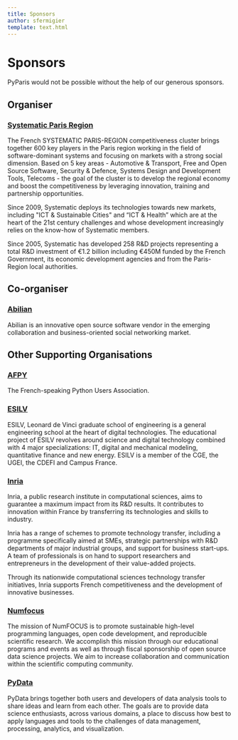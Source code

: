 ```yaml
---
title: Sponsors
author: sfermigier
template: text.html
---
```


# Sponsors

PyParis would not be possible without the help of our generous sponsors.


## Organiser

### [Systematic Paris Region](http://www.systematic-paris-region.org/)

The French SYSTEMATIC PARIS-REGION competitiveness cluster brings together 600 key players in the Paris region working in the field of software-dominant systems and focusing on markets with a strong social dimension. Based on 5 key areas - Automotive & Transport, Free and Open Source Software, Security & Defence, Systems Design and Development Tools, Telecoms - the goal of the cluster is to develop the regional economy and boost the competitiveness by leveraging innovation, training and partnership opportunities.

Since 2009, Systematic deploys its technologies towards new markets, including "ICT & Sustainable Cities" and “ICT & Health” which are at the heart of the 21st century challenges and whose development increasingly relies on the know-how of Systematic members.

Since 2005, Systematic has developed 258 R&D projects representing a total R&D investment of €1.2 billion including €450M funded by the French Government, its economic development agencies and from the Paris-Region local authorities.


## Co-organiser

### [Abilian](http://www.abilian.com/)

Abilian is an innovative open source software vendor in the emerging collaboration and business-oriented social networking market.


## Other Supporting Organisations

### [AFPY](http://www.afpy.org/)

The French-speaking Python Users Association.

### [ESILV](http://www.esilv.fr/en/)

ESILV, Leonard de Vinci graduate school of engineering is a general engineering school at the heart of digital technologies. The educational project of ESILV revolves around science and digital technology combined with 4 major specializations: IT, digital and mechanical modeling, quantitative finance and new energy. ESILV is a member of the CGE, the UGEI, the CDEFI and Campus France.

### [Inria](http://www.inria.fr/)

Inria, a public research institute in computational sciences, aims to guarantee a maximum impact from its R&D results. It contributes to innovation within France by transferring its technologies and skills to industry.

Inria has a range of schemes to promote technology transfer, including a programme specifically aimed at SMEs, strategic partnerships with R&D departments of major industrial groups, and support for business start-ups. A team of professionals is on hand to support researchers and entrepreneurs in the development of their value-added projects.

Through its nationwide computational sciences technology transfer initiatives, Inria supports French competitiveness and the development of innovative businesses.

### [Numfocus](http://numfocus.org/)

The mission of NumFOCUS is to promote sustainable high-level programming languages, open code development, and reproducible scientific research. We accomplish this mission through our educational programs and events as well as through fiscal sponsorship of open source data science projects. We aim to increase collaboration and communication within the scientific computing community.

### [PyData](http://pydata.org)

PyData brings together both users and developers of data analysis tools to share ideas and learn from each other. The goals are to provide data science enthusiasts, across various domains, a place to discuss how best to apply languages and tools to the challenges of data management, processing, analytics, and visualization.



<!--
## Corporate Sponsors

### Platinum

#### [Axa](http://www.axa.com/)


### Gold

#### [Microsoft](http://www.microsoft.com/click/services/Redirect2.ashx?CR_CC=200599329)

Depuis 10 ans déjà :  Microsoft est un acteur et contributeur de l’open source !

Au cœur de la stratégie Microsoft « Cloud first, Mobile first », les technologies open source sont essentielles. Pour relever les défis posés par les environnements mixtes devices ou cloud, il faut capitaliser sur les compétences et optimiser les investissements existants.

Contributeur sur des projets majeurs de la communauté (Linux, PHP, ...), Microsoft va bien au-delà de l'interopérabilité technologique pour répondre aux enjeux du Web, de l'industrialisation des développements multiplateformes, multi-langages. Le web, l'agilité et devops, le machine learning et le big data sont autant de défis que nous pouvons relever ensemble.


#### [Nexedi](http://www.nexedi.com/)

Nexedi was founded in 2001 with the creation of the ERP5 project, whose first implementation was awarded "Best ERP project" in 2004. Our headquarters are located in Lille, France. We have Nexedi offices at your service in Brazil, Germany, Japan and Senegal.


### Silver

#### [Abilian](http://www.abilian.com/)

Abilian is an open-source software vendor proposing innovative solutions for your enterprise or organization. We operate in the Enterprise 2.0, information management and business processes sectors.

With Abilian’s solutions, your enterprise will become more creative, reactive, open and, in one word, competitive.


#### [Datadog](http://www.datadoghq.com/)

Datadog is a monitoring service for IT, Operations and Development teams who write and run applications at scale, and want to turn the massive amounts of data produced by their apps, tools and services into actionable insight.


#### [Dataiku](http://www.dataiku.com/)

Dataiku develops Data Science Studio (DSS), a software platform that aggregates all the steps and big data tools necessary to get from raw data to production ready applications.

It shortens the load-prepare-test-deploy cycles required to create data driven applications.

Thanks to its visual and interactive workspace, it is accessible to both Data Scientists and Business Analysts.


#### [Equancy](http://www.equancy.com)

Relevant data analysis feeds effective strategy, leads to improved performance and ultimately accelerates business growth. Our team of data scientists and web analysts will guide your initiatives with pragmatic, tailor-made recommendations based on big data and deep customer insights.

With offices in Paris, New York, Shanghai and Bangalore and a team of 150 people worldwide, Equancy is a global consulting firm exclusively dedicated to marketing and corporate communications. We offer high-level advice to the senior management of some of the most well-known brands in the world, delivering them actionable strategies for profitable growth., we have the global reach and local knowledge to guide our clients in their home markets and abroad.

More info about Equancy on <http://www.equancy.com/>


#### [Logilab](http://www.logilab.com/)

Logilab développe des logiciels, et propose du conseil et des formations de haut niveau dans les domaines de l'informatique scientifique et du web sémantique, en utilisant des outils et méthodes agiles.


### [Continuum Analytics](http://www.continuum.io/)

We build technologies that enable analysts to answer questions from the data all around us. By engaging open source communities, we are building useful tools that are sustainable and widely used. By focusing on collaborative technologies, we give analysts a better medium to communicate their decision process and focus their stakeholders on the details that matter most. In creating a platform for distributing that expertise, we enable teams to quickly share insights and iterate on the solutions most critical to their success.


### [Inria](http://www.inria.fr/)

Inria, a public research institute in computational sciences, aims to guarantee a maximum impact from its R&D results. It contributes to innovation within France by transferring its technologies and skills to industry.

Inria has a range of schemes to promote technology transfer, including a programme specifically aimed at SMEs, strategic partnerships with R&D departments of major industrial groups, and support for business start-ups. A team of professionals is on hand to support researchers and entrepreneurs in the development of their value-added projects.

Through its nationwide computational sciences technology transfer initiatives, Inria supports French competitiveness and the development of innovative businesses.


### [Institut Telecom]()

Institut Mines-Télécom is a public institution dedicated to higher education, research and innovation in engineering and digital technologies. The institution is under the authority of the Minister for Industry and Electronic Communication.

### [NUMfocus Foundation](http://www.numfocus.org/)

NumFOCUS promotes and supports the ongoing research and development of open-source computing tools through educational, community, and public channels.


### [Paris DataGeeks](http://www.meetup.com/Paris-Datageeks/)

A meetup to get together and chat about machine-learning, natural language processing, large scale data analytics using open source tools such as Hadoop MapReduce, Shark, NoSQL databases, the semantic web and linked data. Everybody who want to share experiences or ask questions on smart and/or large scale data processing related topics is free to join. Expected profiles: students and academic researchers, software engineers, Gus de Garages, trendy web 3.0 entrepreneurs who want to change the digital world while drinking mojitos. On peut parler en français bien sur :) But if your are a non-native french speaker lost in Paris, feel free to drop by we will be glad to switch in english.

-->
